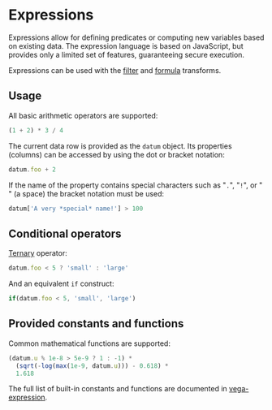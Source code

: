 # Expressions

Expressions allow for defining predicates or computing new variables based on
existing data. The expression language is based on JavaScript, but provides
only a limited set of features, guaranteeing secure execution.

Expressions can be used with the [filter](transform/filter.md) and
[formula](transform/formula.md) transforms.

## Usage

All basic arithmetic operators are supported:

<!-- prettier-ignore -->
```javascript
(1 + 2) * 3 / 4
```

The current data row is provided as the `datum` object. Its properties (columns)
can be accessed by using the dot or bracket notation:

<!-- prettier-ignore -->
```javascript
datum.foo + 2
```

If the name of the property contains special characters such as "`.`", "`!`",
or "<code> </code>" (a space) the bracket notation must be used:

<!-- prettier-ignore -->
```javascript
datum['A very *special* name!'] > 100
```

## Conditional operators

[Ternary](https://developer.mozilla.org/en-US/docs/Web/JavaScript/Reference/Operators/Conditional_Operator) operator:

<!-- prettier-ignore -->
```javascript
datum.foo < 5 ? 'small' : 'large'
```

And an equivalent `if` construct:

<!-- prettier-ignore -->
```javascript
if(datum.foo < 5, 'small', 'large')
```

## Provided constants and functions

Common mathematical functions are supported:

<!-- prettier-ignore -->
```javascript
(datum.u % 1e-8 > 5e-9 ? 1 : -1) *
  (sqrt(-log(max(1e-9, datum.u))) - 0.618) *
  1.618
```

The full list of built-in constants and functions are documented in
[vega-expression](https://github.com/vega/vega/tree/master/packages/vega-expression#provided-constants-and-functions).
